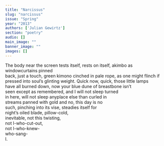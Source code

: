 ```yaml
---
title: "Narcissus"
slug: "narcissus"
issue: "Spring"
year: "2013"
authors: ['Julian Gewirtz']
section: "poetry"
audio: []
main_image: ""
banner_image: ""
images: []
---
```

The body near the screen tests itself, rests on itself, akimbo as windowcurtains pinned  
back, just a touch, green kimono cinched in pale rope, as one might flinch if  
pressed into soul’s glinting weight. Quick now, quick, those little lamps  
have all burned down, now your blue dune of breastbone isn’t  
seen except as remembered, and I will not sleep turned  
in here, will not sleep anyplace else than curled in  
streams panned with gold and no, this day is no  
such, pinching into its vise, steadies itself for  
night’s oiled blade, pillow-cold,  
inevitable, not this twisting,  
not I-who-cut-out,  
not I-who-knew-  
who-sang-  
I. 



